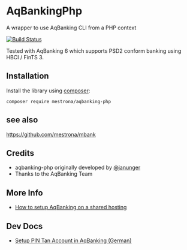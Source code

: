 AqBankingPhp
============

A wrapper to use AqBanking CLI from a PHP context

[![Build Status](https://travis-ci.org/Mestrona/aqbanking-php.svg?branch=master)](https://travis-ci.org/Mestrona/aqbanking-php/)

Tested with AqBanking 6 which supports PSD2 conform banking using HBCI / FinTS 3.

Installation
------------

Install the library using [composer][1]:

    composer require mestrona/aqbanking-php
    
[1]: http://getcomposer.org/

see also
--------

https://github.com/mestrona/mbank

Credits
-------

* aqbanking-php originally developed by [@janunger](https://github.com/janunger/)
* Thanks to the AqBanking Team

More Info
---------

* [How to setup AqBanking on a shared hosting](https://serverfault.com/questions/942701/how-to-install-a-binary-package-on-a-shared-hosting-for-example-aqbanking-or-m)

Dev Docs
--------

* [Setup PIN Tan Account in AqBanking (German)](https://www.aquamaniac.de/rdm/projects/aqbanking/wiki/SetupPinTan)
